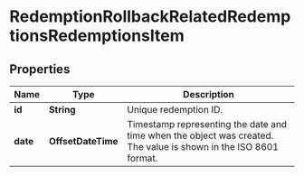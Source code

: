 

# RedemptionRollbackRelatedRedemptionsRedemptionsItem


## Properties

| Name | Type | Description |
|------------ | ------------- | ------------- |
|**id** | **String** | Unique redemption ID. |
|**date** | **OffsetDateTime** | Timestamp representing the date and time when the object was created. The value is shown in the ISO 8601 format. |



